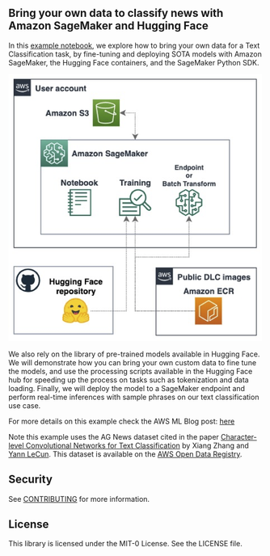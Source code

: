 ## Bring your own data to classify news with Amazon SageMaker and Hugging Face

In this [example notebook](./byod-news-sm-sf.ipynb), we explore how to bring your own data for a Text Classification task, by fine-tuning and deploying SOTA models with Amazon SageMaker, the Hugging Face containers, and the SageMaker Python SDK.

![](./images/arch.png)

We also rely on the library of pre-trained models available in Hugging Face. We will demonstrate how you can bring your own custom data to fine tune the models, and use the processing scripts available in the Hugging Face hub for speeding up the process on tasks such as tokenization and data loading. Finally, we will deploy the model to a SageMaker endpoint and perform real-time inferences with sample phrases on our text classification use case.

For more details on this example check the AWS ML Blog post: [here](LINK)

Note this example uses the AG News dataset cited in the paper [Character-level Convolutional Networks for Text Classification](https://arxiv.org/abs/1509.01626) by Xiang Zhang and [Yann LeCun](https://twitter.com/ylecun). This dataset is available on the [AWS Open Data Registry](https://registry.opendata.aws/fast-ai-nlp/).

## Security

See [CONTRIBUTING](CONTRIBUTING.md#security-issue-notifications) for more information.

## License

This library is licensed under the MIT-0 License. See the LICENSE file.

